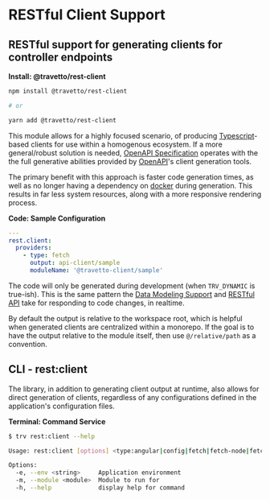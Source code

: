 <!-- This file was generated by @travetto/doc and should not be modified directly -->
<!-- Please modify https://github.com/travetto/travetto/tree/main/module/rest-client/DOC.tsx and execute "npx trv doc" to rebuild -->
# RESTful Client Support

## RESTful support for generating clients for controller endpoints

**Install: @travetto/rest-client**
```bash
npm install @travetto/rest-client

# or

yarn add @travetto/rest-client
```

This module allows for a highly focused scenario, of producing [Typescript](https://typescriptlang.org)-based clients for use within a homogenous ecosystem.  If a more general/robust solution is needed, [OpenAPI Specification](https://github.com/travetto/travetto/tree/main/module/openapi#readme "OpenAPI integration support for the Travetto framework") operates with the the full generative abilities provided by [OpenAPI](https://github.com/OAI/OpenAPI-Specification)'s client generation tools. 

The primary benefit with this approach is faster code generation times, as well as no longer having a dependency on [docker](https://www.docker.com/community-edition) during generation.  This results in far less system resources, along with a more responsive rendering process.

**Code: Sample Configuration**
```yaml
---
rest.client:
  providers:
    - type: fetch
      output: api-client/sample
      moduleName: '@travetto-client/sample'
```

The code will only be generated during development (when `TRV_DYNAMIC` is true-ish).  This is the same pattern the [Data Modeling Support](https://github.com/travetto/travetto/tree/main/module/model#readme "Datastore abstraction for core operations.")  and [RESTful API](https://github.com/travetto/travetto/tree/main/module/rest#readme "Declarative api for RESTful APIs with support for the dependency injection module.") take for responding to code changes, in realtime. 

By default the output is relative to the workspace root, which is helpful when generated clients are centralized within a monorepo.  If the goal is to have the output relative to the module itself, then use `@/relative/path` as a convention.

## CLI - rest:client
The library, in addition to generating client output at runtime, also allows for direct generation of clients, regardless of any configurations defined in the application's configuration files.

**Terminal: Command Service**
```bash
$ trv rest:client --help

Usage: rest:client [options] <type:angular|config|fetch|fetch-node|fetch-web|rest-rpc> [output:string]

Options:
  -e, --env <string>     Application environment
  -m, --module <module>  Module to run for
  -h, --help             display help for command
```
